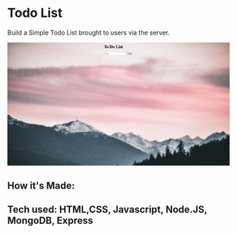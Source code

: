 # Todo List

 Build a Simple Todo List brought to users via the server.

![to Do List page](me.png)

## How it's Made:

## Tech used: HTML,CSS, Javascript, Node.JS, MongoDB, Express
